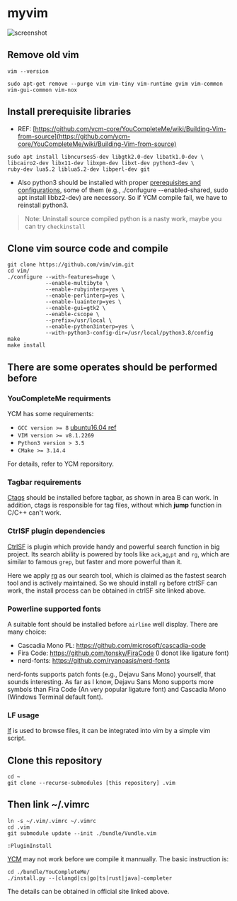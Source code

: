 # myvim

![screenshot](https://i.loli.net/2021/11/22/wNt5PvpkadhErHq.png)

## Remove old vim
```shell
vim --version

sudo apt-get remove --purge vim vim-tiny vim-runtime gvim vim-common vim-gui-common vim-nox
```

## Install prerequisite libraries
* REF: [https://github.com/ycm-core/YouCompleteMe/wiki/Building-Vim-from-source](https://github.com/ycm-core/YouCompleteMe/wiki/Building-Vim-from-source)
```shell
sudo apt install libncurses5-dev libgtk2.0-dev libatk1.0-dev \
libcairo2-dev libx11-dev libxpm-dev libxt-dev python3-dev \
ruby-dev lua5.2 liblua5.2-dev libperl-dev git
```
* Also python3 should be installed with proper [prerequisites and configurations](https://stackoverflow.com/questions/8097161/how-would-i-build-python-myself-from-source-code-on-ubuntu), some of them (e.g., ./confugure --enabled-shared, sudo apt install libbz2-dev) are necessory. So if YCM compile fail, we have to reinstall python3.

> Note: Uninstall source compiled python is a nasty work, maybe you can try `checkinstall`

## Clone vim source code and compile
```shell
git clone https://github.com/vim/vim.git
cd vim/
./configure --with-features=huge \
            --enable-multibyte \
            --enable-rubyinterp=yes \
            --enable-perlinterp=yes \
            --enable-luainterp=yes \
            --enable-gui=gtk2 \
            --enable-cscope \
            --prefix=/usr/local \
            --enable-python3interp=yes \
            --with-python3-config-dir=/usr/local/python3.8/config
make
make install
```

## There are some operates should be performed before
### YouCompleteMe requirments
YCM has some requirements:
* `GCC version >= 8` [ubuntu16.04 ref](https://gist.github.com/jlblancoc/99521194aba975286c80f93e47966dc5)
* `VIM version >= v8.1.2269`
* `Python3 version > 3.5`
* `CMake >= 3.14.4`

For details, refer to YCM reporsitory.

### Tagbar requirements
[Ctags](https://ctags.io/) should be installed before tagbar, as shown in area B can work. In addition, ctags is responsible for tag files, without which **jump** function in C/C++ can't work.

### CtrlSF plugin dependencies
[CtrlSF](https://github.com/dyng/ctrlsf.vim) is plugin which provide handy and powerful search function in big project. Its search ability is powered by tools like `ack`,`ag`,`pt` and `rg`, which are similar to famous `grep`, but faster and more powerful than it.

Here we apply [rg](https://github.com/BurntSushi/ripgrep) as our search tool, which is claimed as the fastest search tool and is actively maintained.
So we should install `rg` before ctrlSF can work, the install process can be obtained in ctrlSF site linked above.

### Powerline supported fonts
A suitable font should be installed before `airline` well display. There are many choice:
* Cascadia Mono PL: https://github.com/microsoft/cascadia-code
* Fira Code: https://github.com/tonsky/FiraCode (I donot like ligature font)
* nerd-fonts: https://github.com/ryanoasis/nerd-fonts

nerd-fonts supports patch fonts (e.g., Dejavu Sans Mono) yourself, that sounds interesting. As far as I know, Dejavu Sans Mono supports more symbols than Fira Code (An very popular ligature font) and Cascadia Mono (Windows Terminal default font).

### LF usage
[lf](https://github.com/gokcehan/lf) is used to browse files, it can be integrated into vim by a simple vim script.

## Clone this repository
```shell
cd ~
git clone --recurse-submodules [this repository] .vim
```
## Then link ~/.vimrc
```shell
ln -s ~/.vim/.vimrc ~/.vimrc
cd .vim
git submodule update --init ./bundle/Vundle.vim

:PluginInstall
```

[YCM](https://github.com/ycm-core/YouCompleteMe) may not work before we compile it mannually.
The basic instruction is:
```
cd ./bundle/YouCompleteMe/
./install.py --[clangd|cs|go|ts|rust|java]-completer
```
The details can be obtained in official site linked above.

